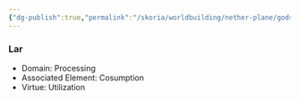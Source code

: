 ```yaml
---
{"dg-publish":true,"permalink":"/skoria/worldbuilding/nether-plane/gods/lar/","noteIcon":"Deity","created":"2023-05-19T20:33:39.963+02:00","updated":"2023-05-19T21:01:32.730+02:00"}
---
```


### Lar
- Domain: Processing
- Associated Element: Cosumption 
- Virtue: Utilization 